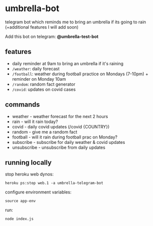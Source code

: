 # umbrella-bot
telegram bot which reminds me to bring an umbrella if its going to rain (+additional features I will add soon)

Add this bot on telegram: **@umbrella-test-bot**


## features
* daily reminder at 9am to bring an umbrella if it's raining
* ```/weather```: daily forecast
* ```/football```: weather during football practice on Mondays (7-10pm) + reminder on Monday 10am
* ```/random```: random fact generator
* ```/covid```: updates on covid cases


## commands
* weather - weather forecast for the next 2 hours
* rain - will it rain today?
* covid - daily covid updates (/covid {COUNTRY})
* random - give me a random fact
* football - will it rain during football prac on Monday?
* subscribe - subscribe for daily weather & covid updates
* unsubscribe - unsubscribe from daily updates


## running locally
stop heroku web dynos:

```heroku ps:stop web.1 -a umbrella-telegram-bot```

configure environment variables:

```source app-env```

run:

```node index.js```
